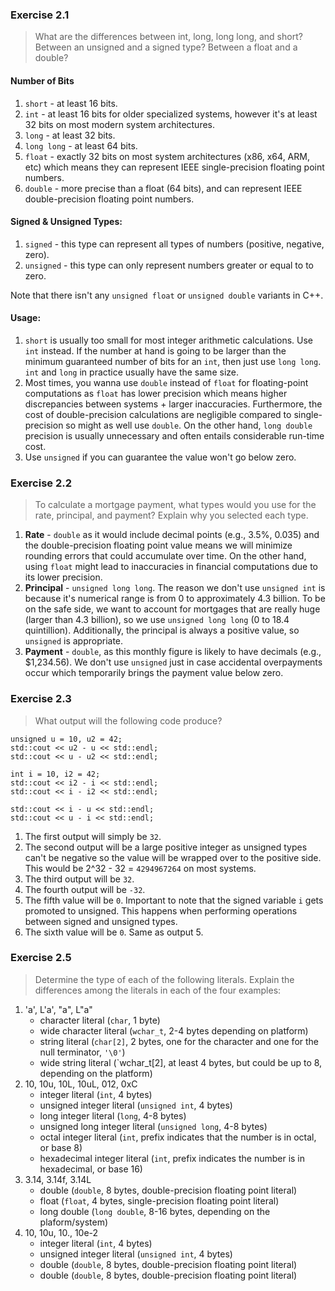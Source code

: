 
### Exercise 2.1
> What are the differences between int, long, long long, and short? Between an unsigned and a signed type? Between a float and a double?

#### Number of Bits
1. `short` - at least 16 bits.
2. `int` - at least 16 bits for older specialized systems, however it's at least 32 bits on most modern system architectures.
3. `long` - at least 32 bits.
4. `long long` - at least 64 bits.
5. `float` - exactly 32 bits on most system architectures (x86, x64, ARM, etc) which means they can represent IEEE single-precision floating point numbers.
6. `double` - more precise than a float (64 bits), and can represent IEEE double-precision floating point numbers.

#### Signed & Unsigned Types:
1. `signed` - this type can represent all types of numbers (positive, negative, zero).
2. `unsigned` - this type can only represent numbers greater or equal to to zero.

Note that there isn't any `unsigned float` or `unsigned double` variants in C++.

#### Usage:
1. `short` is usually too small for most integer arithmetic calculations. Use `int` instead. If the number at hand is going to be larger than the minimum guaranteed number of bits for an `int`, then just use `long long`. `int` and `long` in practice usually have the same size.
2. Most times, you wanna use `double` instead of `float` for floating-point computations as `float` has lower precision which means higher discrepancies between systems + larger inaccuracies. Furthermore, the cost of double-precision calculations are negligible compared to single-precision so might as well use `double`. On the other hand, `long double` precision is usually unnecessary and often entails considerable run-time cost.
3. Use `unsigned` if you can guarantee the value won't go below zero.

### Exercise 2.2
> To calculate a mortgage payment, what types would you use for the rate, principal, and payment? Explain why you selected each type.

1. **Rate** - `double` as it would include decimal points (e.g., 3.5%, 0.035) and the double-precision floating point value means we will minimize rounding errors that could accumulate over time. On the other hand, using `float` might lead to inaccuracies in financial computations due to its lower precision.
2. **Principal** - `unsigned long long`. The reason we don't use `unsigned int` is because it's numerical range is from 0 to approximately 4.3 billion. To be on the safe side, we want to account for mortgages that are really huge (larger than 4.3 billion), so we use `unsigned long long` (0 to 18.4 quintillion). Additionally, the principal is always a positive value, so `unsigned` is appropriate.
3. **Payment** - `double`, as this monthly figure is likely to have decimals (e.g., $1,234.56). We don't use `unsigned` just in case accidental overpayments occur which temporarily brings the payment value below zero.

### Exercise 2.3
> What output will the following code produce?

```
unsigned u = 10, u2 = 42;
std::cout << u2 - u << std::endl;
std::cout << u - u2 << std::endl;

int i = 10, i2 = 42;
std::cout << i2 - i << std::endl;
std::cout << i - i2 << std::endl;

std::cout << i - u << std::endl;
std::cout << u - i << std::endl;
```

1. The first output will simply be `32`.
2. The second output will be a large positive integer as unsigned types can't be negative so the value will be wrapped over to the positive side. This would be 2^32 - 32 = `4294967264` on most systems.
3. The third output will be `32`.
4. The fourth output will be `-32`.
5. The fifth value will be `0`. Important to note that the signed variable `i` gets promoted to unsigned. This happens when performing operations between signed and unsigned types.
6. The sixth value will be `0`. Same as output 5.

### Exercise 2.5
> Determine the type of each of the following literals. Explain the differences among the literals in each of the four examples:

1. 'a', L'a', "a", L"a"
	- character literal (`char`, 1 byte)
	- wide character literal (`wchar_t`, 2-4 bytes depending on platform)
	- string literal (`char[2]`, 2 bytes, one for the character and one for the null terminator, `'\0'`)
	- wide string literal (`wchar_t[2], at least 4 bytes, but could be up to 8, depending on the platform)
2. 10, 10u, 10L, 10uL, 012, 0xC
	- integer literal (`int`, 4 bytes)
	- unsigned integer literal (`unsigned int`, 4 bytes)
	- long integer literal (`long`, 4-8 bytes)
	- unsigned long integer literal (`unsigned long`, 4-8 bytes)
	- octal integer literal (`int`, prefix indicates that the number is in octal, or base 8)
	- hexadecimal integer literal (`int`, prefix indicates the number is in hexadecimal, or base 16)
3. 3.14, 3.14f, 3.14L
	- double (`double`, 8 bytes, double-precision floating point literal)
	- float (`float`, 4 bytes, single-precision floating point literal)
	- long double (`long double`, 8-16 bytes, depending on the plaform/system)
4. 10, 10u, 10., 10e-2
	- integer literal (`int`, 4 bytes)
	- unsigned integer literal (`unsigned int`, 4 bytes)
	- double (`double`, 8 bytes, double-precision floating point literal)
	- double (`double`, 8 bytes, double-precision floating point literal)